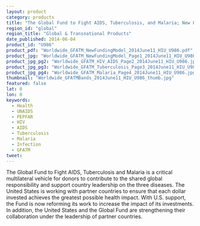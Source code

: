```yaml
---
layout: product
category: products
title: "The Global Fund to Fight AIDS, Tuberculosis, and Malaria; New Funding Model: Preliminary Proposal for Band Compostion"
region_id: "global"
region_title: "Global & Transnational Products"
date_published: 2014-06-04
product_id: "U986"
product_pdf: "Worldwide_GFATM_NewFundingModel_2014June11_HIU_U986.pdf"
product_jpg: "Worldwide_GFATM_NewFundingModel_Page1_2014June11_HIU_U986.jpg"
product_jpg_pg2: "Worldwide_GFATM_HIV_AIDS_Page2_2014June11_HIU_U986.jpg"
product_jpg_pg3: "Worldwide_GFATM_Tuberculosis_Page3_2014June11_HIU_U986.jpg"
product_jpg_pg4: "Worldwide_GFATM_Malaria_Page4_2014June11_HIU_U986.jpg"
thumbnail: "Worldwide_GFATMBands_2014June11_HIU_U986_thumb.jpg"
featured: false
lat: 0
lon: 0
keywords:
  - Health
  - UNAIDS
  - PEPFAR
  - HIV
  - AIDS
  - Tuberculosis
  - Malaria
  - Infection
  - GFATM
tweet: 
---
```

The Global Fund to Fight AIDS, Tuberculosis and Malaria is a critical multilateral vehicle for donors to contribute to the shared global responsibility and support country leadership on the three diseases. The United States is working with partner countries to ensure that each dollar invested achieves the greatest possible health impact. With U.S. support, the Fund is now reforming its work to increase the impact of its investments. In addition, the United States and the Global Fund are strengthening their collaboration under the leadership of partner countries. 
